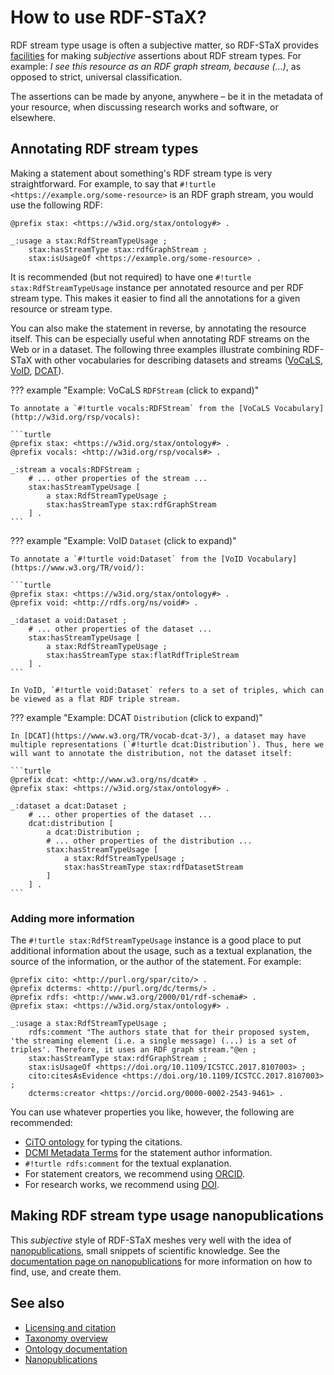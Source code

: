 # How to use RDF-STaX?

RDF stream type usage is often a subjective matter, so RDF-STaX provides [facilities](ontology.md) for making *subjective* assertions about RDF stream types. For example: *I see this resource as an RDF graph stream, because (...)*, as opposed to strict, universal classification.

The assertions can be made by anyone, anywhere – be it in the metadata of your resource, when discussing research works and software, or elsewhere.

## Annotating RDF stream types

Making a statement about something's RDF stream type is very straightforward. For example, to say that `#!turtle <https://example.org/some-resource>` is an RDF graph stream, you would use the following RDF:

```turtle
@prefix stax: <https://w3id.org/stax/ontology#> .

_:usage a stax:RdfStreamTypeUsage ;
    stax:hasStreamType stax:rdfGraphStream ;
    stax:isUsageOf <https://example.org/some-resource> .
```

It is recommended (but not required) to have one `#!turtle stax:RdfStreamTypeUsage` instance per annotated resource and per RDF stream type. This makes it easier to find all the annotations for a given resource or stream type.

You can also make the statement in reverse, by annotating the resource itself. This can be especially useful when annotating RDF streams on the Web or in a dataset. The following three examples illustrate combining RDF-STaX with other vocabularies for describing datasets and streams ([VoCaLS](http://w3id.org/rsp/vocals), [VoID](https://www.w3.org/TR/void/), [DCAT](https://www.w3.org/TR/vocab-dcat-3/)).

??? example "Example: VoCaLS `RDFStream` (click to expand)"

    To annotate a `#!turtle vocals:RDFStream` from the [VoCaLS Vocabulary](http://w3id.org/rsp/vocals):

    ```turtle
    @prefix stax: <https://w3id.org/stax/ontology#> .
    @prefix vocals: <http://w3id.org/rsp/vocals#> .

    _:stream a vocals:RDFStream ;
        # ... other properties of the stream ...
        stax:hasStreamTypeUsage [
            a stax:RdfStreamTypeUsage ;
            stax:hasStreamType stax:rdfGraphStream
        ] .
    ```


??? example "Example: VoID `Dataset` (click to expand)"

    To annotate a `#!turtle void:Dataset` from the [VoID Vocabulary](https://www.w3.org/TR/void/):

    ```turtle
    @prefix stax: <https://w3id.org/stax/ontology#> .
    @prefix void: <http://rdfs.org/ns/void#> .

    _:dataset a void:Dataset ;
        # ... other properties of the dataset ...
        stax:hasStreamTypeUsage [
            a stax:RdfStreamTypeUsage ;
            stax:hasStreamType stax:flatRdfTripleStream
        ] .
    ```

    In VoID, `#!turtle void:Dataset` refers to a set of triples, which can be viewed as a flat RDF triple stream.


??? example "Example: DCAT `Distribution` (click to expand)"

    In [DCAT](https://www.w3.org/TR/vocab-dcat-3/), a dataset may have multiple representations (`#!turtle dcat:Distribution`). Thus, here we will want to annotate the distribution, not the dataset itself:

    ```turtle
    @prefix dcat: <http://www.w3.org/ns/dcat#> .
    @prefix stax: <https://w3id.org/stax/ontology#> .

    _:dataset a dcat:Dataset ;
        # ... other properties of the dataset ...
        dcat:distribution [
            a dcat:Distribution ;
            # ... other properties of the distribution ...
            stax:hasStreamTypeUsage [
                a stax:RdfStreamTypeUsage ;
                stax:hasStreamType stax:rdfDatasetStream
            ]
        ] .
    ```


### Adding more information

The `#!turtle stax:RdfStreamTypeUsage` instance is a good place to put additional information about the usage, such as a textual explanation, the source of the information, or the author of the statement. For example:

```turtle
@prefix cito: <http://purl.org/spar/cito/> .
@prefix dcterms: <http://purl.org/dc/terms/> .
@prefix rdfs: <http://www.w3.org/2000/01/rdf-schema#> .
@prefix stax: <https://w3id.org/stax/ontology#> .

_:usage a stax:RdfStreamTypeUsage ;
    rdfs:comment "The authors state that for their proposed system, 'the streaming element (i.e. a single message) (...) is a set of triples'. Therefore, it uses an RDF graph stream."@en ;
    stax:hasStreamType stax:rdfGraphStream ;
    stax:isUsageOf <https://doi.org/10.1109/ICSTCC.2017.8107003> ;
    cito:citesAsEvidence <https://doi.org/10.1109/ICSTCC.2017.8107003> ;
    dcterms:creator <https://orcid.org/0000-0002-2543-9461> .
```

You can use whatever properties you like, however, the following are recommended:

- [CiTO ontology](http://purl.org/spar/cito) for typing the citations.
- [DCMI Metadata Terms](http://purl.org/dc/terms/) for the statement author information.
- `#!turtle rdfs:comment` for the textual explanation.
- For statement creators, we recommend using [ORCID](https://orcid.org/).
- For research works, we recommend using [DOI](https://www.doi.org/).

## Making RDF stream type usage nanopublications

This *subjective* style of RDF-STaX meshes very well with the idea of [nanopublications](https://nanopub.net/), small snippets of scientific knowledge. See the [documentation page on nanopublications](nanopubs.md) for more information on how to find, use, and create them.

## See also

- [Licensing and citation](licensing.md)
- [Taxonomy overview](taxonomy.md)
- [Ontology documentation](ontology.md)
- [Nanopublications](nanopubs.md)
